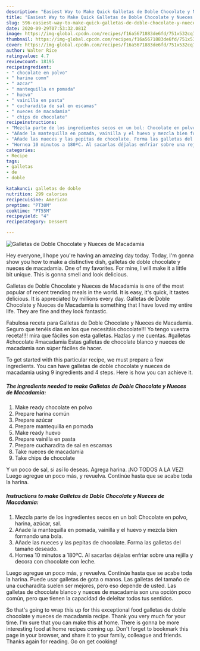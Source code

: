 ```yaml
---
description: "Easiest Way to Make Quick Galletas de Doble Chocolate y Nueces de Macadamia"
title: "Easiest Way to Make Quick Galletas de Doble Chocolate y Nueces de Macadamia"
slug: 596-easiest-way-to-make-quick-galletas-de-doble-chocolate-y-nueces-de-macadamia
date: 2020-09-29T07:53:32.081Z
image: https://img-global.cpcdn.com/recipes/f16a5671883de6fd/751x532cq70/galletas-de-doble-chocolate-y-nueces-de-macadamia-foto-principal.jpg
thumbnail: https://img-global.cpcdn.com/recipes/f16a5671883de6fd/751x532cq70/galletas-de-doble-chocolate-y-nueces-de-macadamia-foto-principal.jpg
cover: https://img-global.cpcdn.com/recipes/f16a5671883de6fd/751x532cq70/galletas-de-doble-chocolate-y-nueces-de-macadamia-foto-principal.jpg
author: Walter Rice
ratingvalue: 4.7
reviewcount: 18195
recipeingredient:
- " chocolate en polvo"
- " harina comn"
- " azcar"
- " mantequilla en pomada"
- " huevo"
- " vainilla en pasta"
- " cucharadita de sal en escamas"
- " nueces de macadamia"
- " chips de chocolate"
recipeinstructions:
- "Mezcla parte de los ingredientes secos en un bol: Chocolate en polvo, harina, azúcar, sal."
- "Añade la mantequilla en pomada, vainilla y el huevo y mezcla bien formando una bola."
- "Añade las nueces y las pepitas de chocolate. Forma las galletas del tamaño deseado."
- "Hornea 10 minutos a 180ºC. Al sacarlas déjalas enfriar sobre una rejilla y decora con chocolate con leche."
categories:
- Recipe
tags:
- galletas
- de
- doble

katakunci: galletas de doble 
nutrition: 299 calories
recipecuisine: American
preptime: "PT30M"
cooktime: "PT55M"
recipeyield: "4"
recipecategory: Dessert

---
```



![Galletas de Doble Chocolate y Nueces de Macadamia](https://img-global.cpcdn.com/recipes/f16a5671883de6fd/751x532cq70/galletas-de-doble-chocolate-y-nueces-de-macadamia-foto-principal.jpg)

Hey everyone, I hope you're having an amazing day today. Today, I'm gonna show you how to make a distinctive dish, galletas de doble chocolate y nueces de macadamia. One of my favorites. For mine, I will make it a little bit unique. This is gonna smell and look delicious.

Galletas de Doble Chocolate y Nueces de Macadamia is one of the most popular of recent trending meals in the world. It is easy, it's quick, it tastes delicious. It is appreciated by millions every day. Galletas de Doble Chocolate y Nueces de Macadamia is something that I have loved my entire life. They are fine and they look fantastic.

Fabulosa receta para Galletas de Doble Chocolate y Nueces de Macadamia. Seguro que tenéis días en los que necesitáis chocolate!!! Yo tengo vuestra receta!!!! mira que fáciles son esta galletas. Hazlas y me cuentas. #galletas #chocolate #macadamia Estas galletas de chocolate blanco y nueces de macadamia son súper fáciles de hacer.


To get started with this particular recipe, we must prepare a few ingredients. You can have galletas de doble chocolate y nueces de macadamia using 9 ingredients and 4 steps. Here is how you can achieve it.

<!--inarticleads1-->

##### The ingredients needed to make Galletas de Doble Chocolate y Nueces de Macadamia:

1. Make ready  chocolate en polvo
1. Prepare  harina común
1. Prepare  azúcar
1. Prepare  mantequilla en pomada
1. Make ready  huevo
1. Prepare  vainilla en pasta
1. Prepare  cucharadita de sal en escamas
1. Take  nueces de macadamia
1. Take  chips de chocolate


Y un poco de sal, si así lo deseas. Agrega harina. ¡NO TODOS A LA VEZ! Luego agregue un poco más, y revuelva. Continúe hasta que se acabe toda la harina. 

<!--inarticleads2-->

##### Instructions to make Galletas de Doble Chocolate y Nueces de Macadamia:

1. Mezcla parte de los ingredientes secos en un bol: Chocolate en polvo, harina, azúcar, sal.
1. Añade la mantequilla en pomada, vainilla y el huevo y mezcla bien formando una bola.
1. Añade las nueces y las pepitas de chocolate. Forma las galletas del tamaño deseado.
1. Hornea 10 minutos a 180ºC. Al sacarlas déjalas enfriar sobre una rejilla y decora con chocolate con leche.


Luego agregue un poco más, y revuelva. Continúe hasta que se acabe toda la harina. Puede usar galletas de gota o manos. Las galletas del tamaño de una cucharadita suelen ser mejores, pero eso depende de usted. Las galletas de chocolate blanco y nueces de macadamia son una opción poco común, pero que tienen la capacidad de deleitar todos tus sentidos. 

So that's going to wrap this up for this exceptional food galletas de doble chocolate y nueces de macadamia recipe. Thank you very much for your time. I'm sure that you can make this at home. There is gonna be more interesting food at home recipes coming up. Don't forget to bookmark this page in your browser, and share it to your family, colleague and friends. Thanks again for reading. Go on get cooking!
